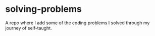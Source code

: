 # solving-problems

A repo where I add some of the coding problems I solved through my journey of self-taught.
